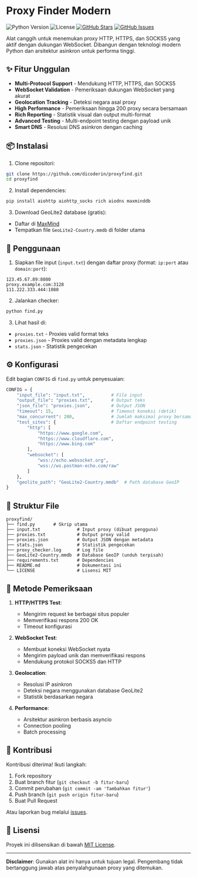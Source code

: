 # Proxy Finder Modern

![Python Version](https://img.shields.io/badge/python-3.8%2B-blue)
![License](https://img.shields.io/badge/license-MIT-green)
[![GitHub Stars](https://img.shields.io/github/stars/dicoderin/proxyfind.svg)](https://github.com/dicoderin/proxyfind/stargazers)
[![GitHub Issues](https://img.shields.io/github/issues/dicoderin/proxyfind.svg)](https://github.com/dicoderin/proxyfind/issues)

Alat canggih untuk menemukan proxy HTTP, HTTPS, dan SOCKS5 yang aktif dengan dukungan WebSocket. Dibangun dengan teknologi modern Python dan arsitektur asinkron untuk performa tinggi.

## ✨ Fitur Unggulan

- **Multi-Protocol Support** - Mendukung HTTP, HTTPS, dan SOCKS5
- **WebSocket Validation** - Pemeriksaan dukungan WebSocket yang akurat
- **Geolocation Tracking** - Deteksi negara asal proxy
- **High Performance** - Pemeriksaan hingga 200 proxy secara bersamaan
- **Rich Reporting** - Statistik visual dan output multi-format
- **Advanced Testing** - Multi-endpoint testing dengan payload unik
- **Smart DNS** - Resolusi DNS asinkron dengan caching

## 📦 Instalasi

1. Clone repositori:
```bash
git clone https://github.com/dicoderin/proxyfind.git
cd proxyfind
```

2. Install dependencies:
```bash
pip install aiohttp aiohttp_socks rich aiodns maxminddb
```

3. Download GeoLite2 database (gratis):
- Daftar di [MaxMind](https://dev.maxmind.com/geoip/geolite2-free-geolocation-data)
- Tempatkan file `GeoLite2-Country.mmdb` di folder utama

## 🚀 Penggunaan

1. Siapkan file input (`input.txt`) dengan daftar proxy (format: `ip:port` atau `domain:port`):
```
123.45.67.89:8080
proxy.example.com:3128
111.222.333.444:1080
```

2. Jalankan checker:
```bash
python find.py
```

3. Lihat hasil di:
- `proxies.txt` - Proxies valid format teks
- `proxies.json` - Proxies valid dengan metadata lengkap
- `stats.json` - Statistik pengecekan

## ⚙️ Konfigurasi

Edit bagian `CONFIG` di `find.py` untuk penyesuaian:

```python
CONFIG = {
    "input_file": "input.txt",          # File input
    "output_file": "proxies.txt",       # Output teks
    "json_file": "proxies.json",        # Output JSON
    "timeout": 15,                      # Timeout koneksi (detik)
    "max_concurrent": 200,              # Jumlah maksimal proxy bersamaan
    "test_sites": {                     # Daftar endpoint testing
        "http": [
            "https://www.google.com",
            "https://www.cloudflare.com",
            "https://www.bing.com"
        ],
        "websocket": [
            "wss://echo.websocket.org",
            "wss://ws.postman-echo.com/raw"
        ]
    },
    "geolite_path": "GeoLite2-Country.mmdb"  # Path database GeoIP
}
```

## 📂 Struktur File

```
proxyfind/
├── find.py       # Skrip utama
├── input.txt              # Input proxy (dibuat pengguna)
├── proxies.txt            # Output proxy valid
├── proxies.json           # Output JSON dengan metadata
├── stats.json             # Statistik pengecekan
├── proxy_checker.log      # Log file
├── GeoLite2-Country.mmdb  # Database GeoIP (unduh terpisah)
├── requirements.txt       # Dependencies
├── README.md              # Dokumentasi ini
└── LICENSE                # Lisensi MIT
```

## 🧪 Metode Pemeriksaan

1. **HTTP/HTTPS Test**:
   - Mengirim request ke berbagai situs populer
   - Memverifikasi respons 200 OK
   - Timeout konfigurasi

2. **WebSocket Test**:
   - Membuat koneksi WebSocket nyata
   - Mengirim payload unik dan memverifikasi respons
   - Mendukung protokol SOCKS5 dan HTTP

3. **Geolocation**:
   - Resolusi IP asinkron
   - Deteksi negara menggunakan database GeoLite2
   - Statistik berdasarkan negara

4. **Performance**:
   - Arsitektur asinkron berbasis asyncio
   - Connection pooling
   - Batch processing

## 🤝 Kontribusi

Kontribusi diterima! Ikuti langkah:
1. Fork repository
2. Buat branch fitur (`git checkout -b fitur-baru`)
3. Commit perubahan (`git commit -am 'Tambahkan fitur'`)
4. Push branch (`git push origin fitur-baru`)
5. Buat Pull Request

Atau laporkan bug melalui [issues](https://github.com/dicoderin/proxyfind/issues).

## 📜 Lisensi

Proyek ini dilisensikan di bawah [MIT License](LICENSE).

---

**Disclaimer**: Gunakan alat ini hanya untuk tujuan legal. Pengembang tidak bertanggung jawab atas penyalahgunaan proxy yang ditemukan.
